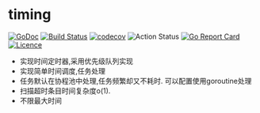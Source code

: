 # timing  
[![GoDoc](https://godoc.org/github.com/aloncn/timing?status.svg)](https://godoc.org/github.com/aloncn/timing)
[![Build Status](https://travis-ci.org/thinkgos/timing.svg?branch=master)](https://travis-ci.org/thinkgos/timing)
[![codecov](https://codecov.io/gh/thinkgos/timing/branch/master/graph/badge.svg)](https://codecov.io/gh/thinkgos/timing)
![Action Status](https://github.com/aloncn/timing/workflows/Go/badge.svg)
[![Go Report Card](https://goreportcard.com/badge/github.com/aloncn/timing)](https://goreportcard.com/report/github.com/aloncn/timing)
[![Licence](https://img.shields.io/github/license/thinkgos/timing)](https://raw.githubusercontent.com/thinkgos/timing/master/LICENSE)  
 - 实现时间定时器,采用优先级队列实现
 - 实现简单时间调度,任务处理
 - 任务默认在协程池中处理,任务频繁却又不耗时. 可以配置使用goroutine处理
 - 扫描超时条目时间复杂度o(1).
 - 不限最大时间
